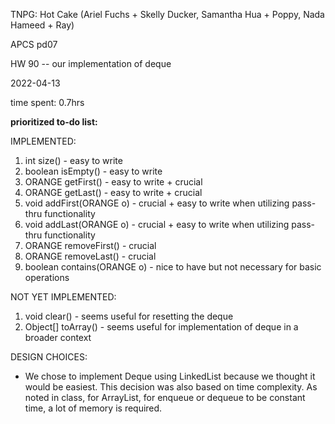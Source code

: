 TNPG: Hot Cake (Ariel Fuchs + Skelly Ducker, Samantha Hua + Poppy, Nada Hameed + Ray)

APCS pd07

HW 90 -- our implementation of deque

2022-04-13

time spent: 0.7hrs

**prioritized to-do list:**

IMPLEMENTED:
1. int size() - easy to write
2. boolean isEmpty() - easy to write
3. ORANGE getFirst() - easy to write + crucial
4. ORANGE getLast() - easy to write + crucial
5. void addFirst(ORANGE o) - crucial + easy to write when utilizing pass-thru functionality
6. void addLast(ORANGE o) - crucial + easy to write when utilizing pass-thru functionality
7. ORANGE removeFirst() - crucial
8. ORANGE removeLast() - crucial
9. boolean contains(ORANGE o) - nice to have but not necessary for basic operations

NOT YET IMPLEMENTED:
1. void clear() - seems useful for resetting the deque
2. Object[]	toArray() - seems useful for implementation of deque in a broader context

DESIGN CHOICES:
 - We chose to implement Deque using LinkedList because we thought it would be
 easiest. This decision was also based on time complexity. As noted in class, for
 ArrayList, for enqueue or dequeue to be constant time, a lot of memory is required. 
